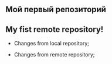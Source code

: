## Мой первый репозиторий 
## My fist remote repository!

* Changes from local repository;

* Changes from remote repository;
